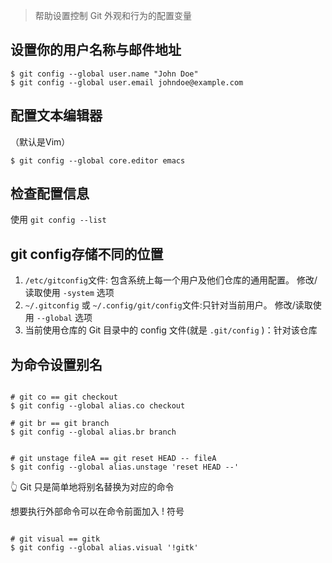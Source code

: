 > 帮助设置控制 Git 外观和行为的配置变量


## 设置你的用户名称与邮件地址

```shell
$ git config --global user.name "John Doe" 
$ git config --global user.email johndoe@example.com
```

## 配置文本编辑器
（默认是Vim）
```
$ git config --global core.editor emacs
```

## 检查配置信息

使用 `git config --list`

## git config存储不同的位置
1.  `/etc/gitconfig`文件: 包含系统上每一个用户及他们仓库的通用配置。 修改/读取使用  `-system`  选项
2.  `~/.gitconfig`  或 `~/.config/git/config`文件:只针对当前用户。 修改/读取使用 `--global` 选项
3. 当前使用仓库的 Git 目录中的  config  文件(就是  `.git/config` )：针对该仓库


## 为命令设置别名
```shell

# git co == git checkout
$ git config --global alias.co checkout

# git br == git branch
$ git config --global alias.br branch


# git unstage fileA == git reset HEAD -- fileA
$ git config --global alias.unstage 'reset HEAD --'

```
👆 Git 只是简单地将别名替换为对应的命令

想要执行外部命令可以在命令前面加入  !  符号
```shell

# git visual == gitk
$ git config --global alias.visual '!gitk'
```
